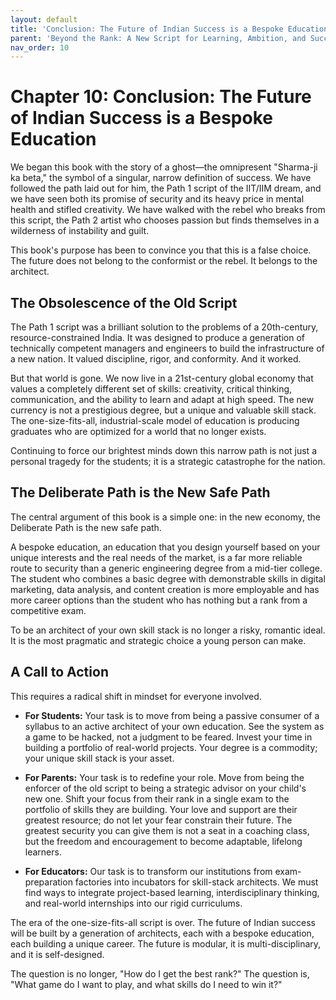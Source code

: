 ```yaml
---
layout: default
title: 'Conclusion: The Future of Indian Success is a Bespoke Education'
parent: 'Beyond the Rank: A New Script for Learning, Ambition, and Success in India'
nav_order: 10
---
```


# Chapter 10: Conclusion: The Future of Indian Success is a Bespoke Education

We began this book with the story of a ghost—the omnipresent "Sharma-ji ka beta," the symbol of a singular, narrow definition of success. We have followed the path laid out for him, the Path 1 script of the IIT/IIM dream, and we have seen both its promise of security and its heavy price in mental health and stifled creativity. We have walked with the rebel who breaks from this script, the Path 2 artist who chooses passion but finds themselves in a wilderness of instability and guilt.

This book's purpose has been to convince you that this is a false choice. The future does not belong to the conformist or the rebel. It belongs to the architect.

## The Obsolescence of the Old Script

The Path 1 script was a brilliant solution to the problems of a 20th-century, resource-constrained India. It was designed to produce a generation of technically competent managers and engineers to build the infrastructure of a new nation. It valued discipline, rigor, and conformity. And it worked.

But that world is gone. We now live in a 21st-century global economy that values a completely different set of skills: creativity, critical thinking, communication, and the ability to learn and adapt at high speed. The new currency is not a prestigious degree, but a unique and valuable skill stack. The one-size-fits-all, industrial-scale model of education is producing graduates who are optimized for a world that no longer exists.

Continuing to force our brightest minds down this narrow path is not just a personal tragedy for the students; it is a strategic catastrophe for the nation.

## The Deliberate Path is the New Safe Path

The central argument of this book is a simple one: in the new economy, the Deliberate Path is the new safe path. 

A bespoke education, an education that you design yourself based on your unique interests and the real needs of the market, is a far more reliable route to security than a generic engineering degree from a mid-tier college. The student who combines a basic degree with demonstrable skills in digital marketing, data analysis, and content creation is more employable and has more career options than the student who has nothing but a rank from a competitive exam.

To be an architect of your own skill stack is no longer a risky, romantic ideal. It is the most pragmatic and strategic choice a young person can make.

## A Call to Action

This requires a radical shift in mindset for everyone involved.

*   **For Students:** Your task is to move from being a passive consumer of a syllabus to an active architect of your own education. See the system as a game to be hacked, not a judgment to be feared. Invest your time in building a portfolio of real-world projects. Your degree is a commodity; your unique skill stack is your asset.

*   **For Parents:** Your task is to redefine your role. Move from being the enforcer of the old script to being a strategic advisor on your child's new one. Shift your focus from their rank in a single exam to the portfolio of skills they are building. Your love and support are their greatest resource; do not let your fear constrain their future. The greatest security you can give them is not a seat in a coaching class, but the freedom and encouragement to become adaptable, lifelong learners.

*   **For Educators:** Our task is to transform our institutions from exam-preparation factories into incubators for skill-stack architects. We must find ways to integrate project-based learning, interdisciplinary thinking, and real-world internships into our rigid curriculums.

The era of the one-size-fits-all script is over. The future of Indian success will be built by a generation of architects, each with a bespoke education, each building a unique career. The future is modular, it is multi-disciplinary, and it is self-designed.

The question is no longer, "How do I get the best rank?" The question is, "What game do I want to play, and what skills do I need to win it?"

